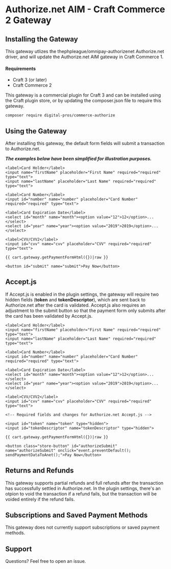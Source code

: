 # Authorize.net AIM - Craft Commerce 2 Gateway

## Installing the Gateway

This gateway utlizes the thephpleague/omnipay-authorizenet Authorize.net driver, and will update the Authorize.net AIM gateway in Craft Commerce 1.

#### Requirements
- Craft 3 (or later)
- Craft Commerce 2

This gateway is a commercial plugin for Craft 3 and can be installed using the Craft plugin store, or by updating the composer.json file to require this gateway.

```composer require digital-pros/commerce-authorize ```

## Using the Gateway

After installing this gateway, the default form fields will submit a transaction to Authorize.net. 

***The examples below have been simplified for illustration purposes.***
	
	<label>Card Holder</label>
	<input name="firstName" placeholder="First Name" required="required" type="text">
	<input name="lastName" placeholder="Last Name" required="required" type="text">

	<label>Card Number</label>
	<input id="number" name="number" placeholder="Card Number" required="required" type="text">

	<label>Card Expiration Date</label>
	<select id="month" name="month"><option value="12">12</option>...</select>
	<select id="year" name="year"><option value="2019">2019</option>...</select>

	<label>CVV/CVV2</label>
	<input id="cvv" name="cvv" placeholder="CVV" required="required" type="text">
	
	{{ cart.gateway.getPaymentFormHtml({})|raw }}

	<button id="submit" name="submit">Pay Now</button>

## Accept.js

If Accept.js is enabled in the plugin settings, the gateway will require two hidden fields (**token** and **tokenDescriptor**), which are sent back to Authorize.net after the card is validated. Accept.js also requires an adjustment to the submit button so that the payment form only submits after the card has been validated by Accept.js.

    <label>Card Holder</label>
	<input name="firstName" placeholder="First Name" required="required" type="text">
	<input name="lastName" placeholder="Last Name" required="required" type="text">

	<label>Card Number</label>
	<input id="number" name="number" placeholder="Card Number" required="required" type="text">

	<label>Card Expiration Date</label>
	<select id="month" name="month"><option value="12">12</option>...</select>
	<select id="year" name="year"><option value="2019">2019</option>...</select>

	<label>CVV/CVV2</label>
	<input id="cvv" name="cvv" placeholder="CVV" required="required" type="text">
	
	<!-- Required fields and changes for Authorize.net Accept.js -->
	
	<input id="token" name="token" type="hidden">
	<input id="tokenDescriptor" name="tokenDescriptor" type="hidden"> 
	
	{{ cart.gateway.getPaymentFormHtml({})|raw }}

	<button class="store-button" id="authorizeSubmit" name="authorizeSubmit" onclick="event.preventDefault(); sendPaymentDataToAnet();">Pay Now</button>
	
## Returns and Refunds

This gateway supports partial refunds and full refunds after the transaction has successfully settled in Authorize.net. In the plugin settings, there's an otpion to void the transaction if a refund fails, but the transaction will be voided entirely if the refund fails.

## Subscriptions and Saved Payment Methods

This gateway does not currently support subscriptions or saved payment methods.

## Support

Questions? Feel free to open an issue.
